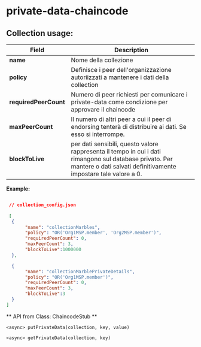 # private-data-chaincode

## Collection usage:


Field|Description
 -------|------
 **name** | Nome della collezione
 **policy** | Definisce i peer dell'organizzazione autoriizzati a mantenere i dati della collection
 **requiredPeerCount** | Numero di peer richiesti per comunicare i private-data come condizione per approvare il chaincode
 **maxPeerCount** | Il numero di altri peer a cui il peer di endorsing tenterà di distribuire ai dati. Se esso si interrompe.
 **blockToLive** |  per dati sensibili, questo valore rappresenta il tempo in cui i dati rimangono sul database privato. Per mantere o dati salvati definitivamente impostare tale valore a 0.
 
 
 
 **Example:**
 
```json

 // collection_config.json
 
 [
  {
       "name": "collectionMarbles",
       "policy": "OR('Org1MSP.member', 'Org2MSP.member')",
       "requiredPeerCount": 0,
       "maxPeerCount": 3,
       "blockToLive":1000000
  },

  {
       "name": "collectionMarblePrivateDetails",
       "policy": "OR('Org1MSP.member')",
       "requiredPeerCount": 0,
       "maxPeerCount": 3,
       "blockToLive":3
  }
] 
```

** API from Class: ChaincodeStub **

`<async> putPrivateData(collection, key, value)
`

`<async> getPrivateData(collection, key)
`

